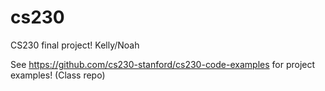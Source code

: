 # cs230
CS230 final project! Kelly/Noah

See https://github.com/cs230-stanford/cs230-code-examples for project examples! (Class repo)
